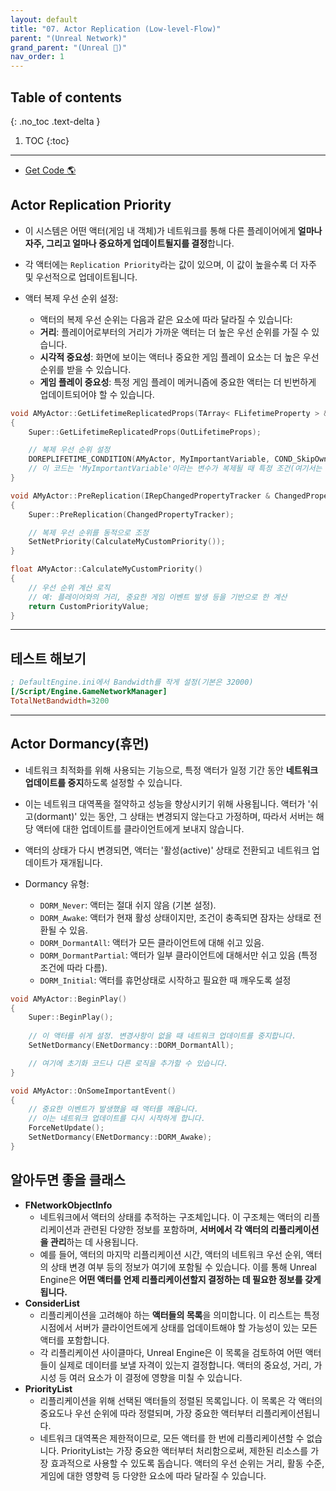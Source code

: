 ```yaml
---
layout: default
title: "07. Actor Replication (Low-level-Flow)"
parent: "(Unreal Network)"
grand_parent: "(Unreal 🚀)"
nav_order: 1
---
```


## Table of contents
{: .no_toc .text-delta }

1. TOC
{:toc}

---

* [Get Code 🌎](https://github.com/Arthur880708/Unreal_Example_Network/tree/7)

## Actor Replication Priority

* 이 시스템은 어떤 액터(게임 내 객체)가 네트워크를 통해 다른 플레이어에게 **얼마나 자주, 그리고 얼마나 중요하게 업데이트될지를 결정**합니다. 
* 각 액터에는 `Replication Priority`라는 값이 있으며, 이 값이 높을수록 더 자주 및 우선적으로 업데이트됩니다.

* 액터 복제 우선 순위 설정:
    * 액터의 복제 우선 순위는 다음과 같은 요소에 따라 달라질 수 있습니다:
    * **거리**: 플레이어로부터의 거리가 가까운 액터는 더 높은 우선 순위를 가질 수 있습니다.
    * **시각적 중요성**: 화면에 보이는 액터나 중요한 게임 플레이 요소는 더 높은 우선 순위를 받을 수 있습니다.
    * **게임 플레이 중요성**: 특정 게임 플레이 메커니즘에 중요한 액터는 더 빈번하게 업데이트되어야 할 수 있습니다.

```cpp
void AMyActor::GetLifetimeReplicatedProps(TArray< FLifetimeProperty > & OutLifetimeProps) const
{
    Super::GetLifetimeReplicatedProps(OutLifetimeProps);

    // 복제 우선 순위 설정
    DOREPLIFETIME_CONDITION(AMyActor, MyImportantVariable, COND_SkipOwner);
    // 이 코드는 'MyImportantVariable'이라는 변수가 복제될 때 특정 조건(여기서는 소유자를 제외하고)을 적용합니다.
}

void AMyActor::PreReplication(IRepChangedPropertyTracker & ChangedPropertyTracker)
{
    Super::PreReplication(ChangedPropertyTracker);

    // 복제 우선 순위를 동적으로 조정
    SetNetPriority(CalculateMyCustomPriority());
}

float AMyActor::CalculateMyCustomPriority()
{
    // 우선 순위 계산 로직
    // 예: 플레이어와의 거리, 중요한 게임 이벤트 발생 등을 기반으로 한 계산
    return CustomPriorityValue;
}

```

---

## 테스트 해보기

```ini
; DefaultEngine.ini에서 Bandwidth를 작게 설정(기본은 32000)
[/Script/Engine.GameNetworkManager]
TotalNetBandwidth=3200
```

---

## Actor Dormancy(휴먼)

* 네트워크 최적화를 위해 사용되는 기능으로, 특정 액터가 일정 기간 동안 **네트워크 업데이트를 중지**하도록 설정할 수 있습니다. 
* 이는 네트워크 대역폭을 절약하고 성능을 향상시키기 위해 사용됩니다. 액터가 '쉬고(dormant)' 있는 동안, 그 상태는 변경되지 않는다고 가정하며, 따라서 서버는 해당 액터에 대한 업데이트를 클라이언트에게 보내지 않습니다. 
* 액터의 상태가 다시 변경되면, 액터는 '활성(active)' 상태로 전환되고 네트워크 업데이트가 재개됩니다.

* Dormancy 유형:
    * `DORM_Never`: 액터는 절대 쉬지 않음 (기본 설정).
    * `DORM_Awake`: 액터가 현재 활성 상태이지만, 조건이 충족되면 잠자는 상태로 전환될 수 있음.
    * `DORM_DormantAll`: 액터가 모든 클라이언트에 대해 쉬고 있음.
    * `DORM_DormantPartial`: 액터가 일부 클라이언트에 대해서만 쉬고 있음 (특정 조건에 따라 다름).
    * `DORM_Initial`: 액터를 휴먼상태로 시작하고 필요한 때 깨우도록 설정

```cpp
void AMyActor::BeginPlay()
{
    Super::BeginPlay();
    
    // 이 액터를 쉬게 설정. 변경사항이 없을 때 네트워크 업데이트를 중지합니다.
    SetNetDormancy(ENetDormancy::DORM_DormantAll);

    // 여기에 초기화 코드나 다른 로직을 추가할 수 있습니다.
}

void AMyActor::OnSomeImportantEvent()
{
    // 중요한 이벤트가 발생했을 때 액터를 깨웁니다.
    // 이는 네트워크 업데이트를 다시 시작하게 합니다.
    ForceNetUpdate();
    SetNetDormancy(ENetDormancy::DORM_Awake);
}

```
## 알아두면 좋을 클래스

* **FNetworkObjectInfo**
    * 네트워크에서 액터의 상태를 추적하는 구조체입니다. 이 구조체는 액터의 리플리케이션과 관련된 다양한 정보를 포함하며, **서버에서 각 액터의 리플리케이션을 관리**하는 데 사용됩니다.
    * 예를 들어, 액터의 마지막 리플리케이션 시간, 액터의 네트워크 우선 순위, 액터의 상태 변경 여부 등의 정보가 여기에 포함될 수 있습니다. 이를 통해 Unreal Engine은 **어떤 액터를 언제 리플리케이션할지 결정하는 데 필요한 정보를 갖게 됩니다.**
* **ConsiderList**
    * 리플리케이션을 고려해야 하는 **액터들의 목록**을 의미합니다. 이 리스트는 특정 시점에서 서버가 클라이언트에게 상태를 업데이트해야 할 가능성이 있는 모든 액터를 포함합니다.
    * 각 리플리케이션 사이클마다, Unreal Engine은 이 목록을 검토하여 어떤 액터들이 실제로 데이터를 보낼 자격이 있는지 결정합니다. 액터의 중요성, 거리, 가시성 등 여러 요소가 이 결정에 영향을 미칠 수 있습니다.
* **PriorityList**
    * 리플리케이션을 위해 선택된 액터들의 정렬된 목록입니다. 이 목록은 각 액터의 중요도나 우선 순위에 따라 정렬되며, 가장 중요한 액터부터 리플리케이션됩니다.
    * 네트워크 대역폭은 제한적이므로, 모든 액터를 한 번에 리플리케이션할 수 없습니다. PriorityList는 가장 중요한 액터부터 처리함으로써, 제한된 리소스를 가장 효과적으로 사용할 수 있도록 돕습니다. 액터의 우선 순위는 거리, 활동 수준, 게임에 대한 영향력 등 다양한 요소에 따라 달라질 수 있습니다.

    